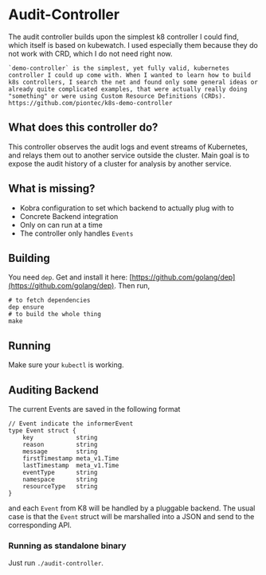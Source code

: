 # Audit-Controller

The audit controller builds upon the simplest k8 controller I could find, which itself is based on kubewatch.
I used especially them because they do not work with CRD, which I do not need right now.

```
`demo-controller` is the simplest, yet fully valid, kubernetes controller I could up come with. When I wanted to learn how to build k8s controllers, I search the net and found only some general ideas or already quite complicated examples, that were actually really doing "something" or were using Custom Resource Definitions (CRDs).
https://github.com/piontec/k8s-demo-controller
```
## What does this controller do?

This controller  observes the audit logs and event streams of Kubernetes, 
and relays them out to another service outside the cluster.
Main goal is to expose the audit history of a cluster for analysis by another service.

## What is missing?
*  Kobra configuration to set which backend to actually plug with to 
*  Concrete Backend integration
*  Only on can run at a time 
*  The controller only handles `Events`
## Building
You need `dep`. Get and install it here: [https://github.com/golang/dep](https://github.com/golang/dep). Then run,
```
# to fetch dependencies
dep ensure
# to build the whole thing
make
```

## Running
Make sure your `kubectl` is working. 

## Auditing Backend
The current Events are saved in the following format
```
// Event indicate the informerEvent
type Event struct {
	key            string
	reason         string
	message        string
	firstTimestamp meta_v1.Time
	lastTimestamp  meta_v1.Time
	eventType      string
	namespace      string
	resourceType   string
}
``` 
and each `Event` from K8 will be handled by a pluggable backend.
The usual case is that the `Event` struct will be marshalled into a JSON and send to the corresponding API.

### Running as standalone binary
Just run `./audit-controller`. 
